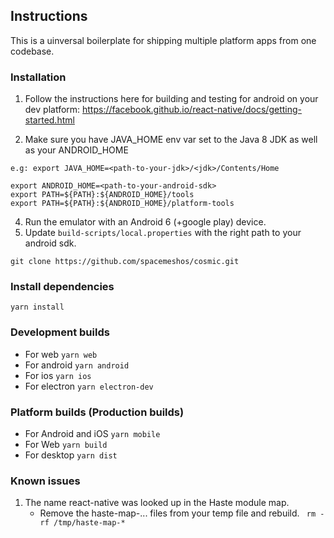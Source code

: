 
## Instructions

  

This is a uinversal boilerplate for shipping multiple platform apps from one codebase.

  

### Installation

1. Follow the instructions here for building and testing for android on your dev platform: https://facebook.github.io/react-native/docs/getting-started.html

2. Make sure you have JAVA_HOME env var set to the Java 8 JDK as well as your ANDROID_HOME 
```
e.g: export JAVA_HOME=<path-to-your-jdk>/<jdk>/Contents/Home
```
```
export ANDROID_HOME=<path-to-your-android-sdk>
export PATH=${PATH}:${ANDROID_HOME}/tools
export PATH=${PATH}:${ANDROID_HOME}/platform-tools
```
4. Run the emulator with an Android 6 (+google play) device.
5. Update `build-scripts/local.properties` with the right path to your android sdk.
```
git clone https://github.com/spacemeshos/cosmic.git
```

### Install dependencies
```yarn install```

### Development builds
- For web
``` yarn web ```
- For android
```yarn android```
- For ios
```yarn ios```
- For electron
```yarn electron-dev```

### Platform builds (Production builds)
- For Android and iOS
```yarn mobile```
- For Web
```yarn build```
- For desktop
```yarn dist```

### Known issues
1. The name react-native was looked up in the Haste module map.
	- Remove the haste-map-... files from your temp file and rebuild.		``` rm -rf /tmp/haste-map-*```
